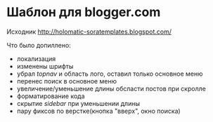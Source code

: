 # Шаблон для blogger.com

Исходник http://holomatic-soratemplates.blogspot.com/

Что было допиллено:
- локализация
- изменены шрифты
- убрал _topnav_ и область лого, оставил только основное меню
- перенес поиск в основное меню
- увеличение/уменьшение длины обсласти постов при скролле
- форматирование кода
- скрытие _sidebar_ при уменьшении длины
- пару фиксов по верстке(кнопка "вверх", окно поиска)
